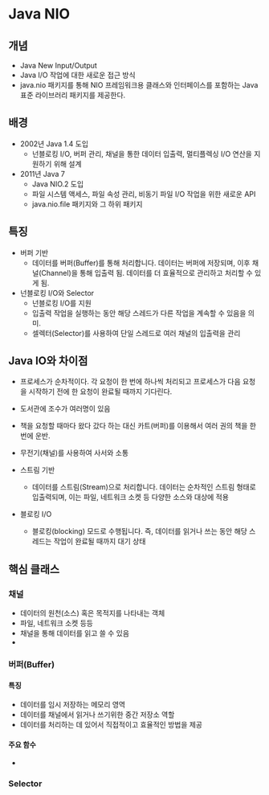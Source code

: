 # Java NIO

## 개념
- Java New Input/Output
- Java I/O 작업에 대한 새로운 접근 방식
- java.nio 패키지를 통해 NIO 프레임워크용 클래스와 인터페이스를 포함하는 Java 표준 라이브러리 패키지를 제공한다.


## 배경
- 2002년 Java 1.4 도입
  - 넌블로킹 I/O, 버퍼 관리, 채널을 통한 데이터 입출력, 멀티플렉싱 I/O 연산을 지원하기 위해 설계
- 2011년 Java 7
  - Java NIO.2 도입
  - 파일 시스템 액세스, 파일 속성 관리, 비동기 파일 I/O 작업을 위한 새로운 API
  - java.nio.file 패키지와 그 하위 패키지

## 특징 
- 버퍼 기반
  - 데이터를 버퍼(Buffer)를 통해 처리합니다. 데이터는 버퍼에 저장되며, 이후 채널(Channel)을 통해 입출력 됨. 데이터를 더 효율적으로 관리하고 처리할 수 있게 됨.
- 넌블로킹 I/O와 Selector 
  -  넌블로킹 I/O를 지원
  -  입출력 작업을 실행하는 동안 해당 스레드가 다른 작업을 계속할 수 있음을 의미.
  -  셀렉터(Selector)를 사용하여 단일 스레드로 여러 채널의 입출력을 관리

## Java IO와 차이점 
- 프로세스가 순차적이다. 각 요청이 한 번에 하나씩 처리되고 프로세스가 다음 요청을 시작하기 전에 한 요청이 완료될 때까지 기다린다.
- 도서관에 조수가 여러명이 있음
- 책을 요청할 때마다 왔다 갔다 하는 대신 카트(버퍼)를 이용해서 여러 권의 책을 한 번에 운반.
- 무전기(채널)를 사용하여 사서와 소통


- 스트림 기반
  - 데이터를 스트림(Stream)으로 처리합니다. 데이터는 순차적인 스트림 형태로 입출력되며, 이는 파일, 네트워크 소켓 등 다양한 소스와 대상에 적용
- 블로킹 I/O
  - 블로킹(blocking) 모드로 수행됩니다. 즉, 데이터를 읽거나 쓰는 동안 해당 스레드는 작업이 완료될 때까지 대기 상태



## 핵심 클래스

### 채널
- 데이터의 원천(소스) 혹은 목적지를 나타내는 객체
- 파일, 네트워크 소켓 등등
- 채널을 통해 데이터를 읽고 쓸 수 있음
- 

### 버퍼(Buffer)

#### 특징
- 데이터를 임시 저장하는 메모리 영역
- 데이터를 채널에서 읽거나 쓰기위한 중간 저장소 역할
- 데이터를 처리하는 데 있어서 직접적이고 효율적인 방법을 제공

#### 주요 함수
- 

### Selector
